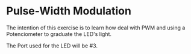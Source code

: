 # Pulse-Width Modulation

The intention of this exercise is to learn how deal with PWM and using a Potenciometer to graduate the LED's light.

The Port used for the LED will be #3.
